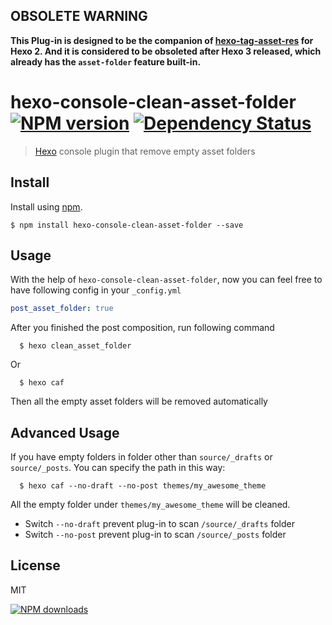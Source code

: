 **<h2>OBSOLETE WARNING</h2>**  

**This Plug-in is designed to be the companion of [hexo-tag-asset-res](https://github.com/timnew/hexo-tag-asset-res) for Hexo 2. And it is considered to be obsoleted after Hexo 3 released, which already has the `asset-folder` feature built-in.**

hexo-console-clean-asset-folder [![NPM version][npm-image]][npm-url] [![Dependency Status][depstat-image]][depstat-url]
===============================

> [Hexo] console plugin that remove empty asset folders

## Install

Install using [npm][npm-url].

    $ npm install hexo-console-clean-asset-folder --save

## Usage

With the help of `hexo-console-clean-asset-folder`, now you can feel free to have following config in your `_config.yml`

```yaml
post_asset_folder: true
```
After you finished the post composition, run following command

```
  $ hexo clean_asset_folder
```
Or
```
  $ hexo caf
```
Then all the empty asset folders will be removed automatically

## Advanced Usage

If you have empty folders in folder other than `source/_drafts` or  `source/_posts`. You can specify the path in this way:

```
  $ hexo caf --no-draft --no-post themes/my_awesome_theme
```

All the empty folder under `themes/my_awesome_theme` will be cleaned.

* Switch `--no-draft` prevent plug-in to scan `/source/_drafts` folder
* Switch `--no-post`  prevent plug-in to scan `/source/_posts` folder

## License
MIT

[![NPM downloads][npm-downloads]][npm-url]

[homepage]: https://github.com/timnew/hexo-console-clean-asset-folder

[npm-url]: https://npmjs.org/package/hexo-console-clean-asset-folder
[npm-image]: http://img.shields.io/npm/v/hexo-console-clean-asset-folder.svg?style=flat
[npm-downloads]: http://img.shields.io/npm/dm/hexo-console-clean-asset-folder.svg?style=flat

[depstat-url]: https://gemnasium.com/timnew/hexo-console-clean-asset-folder
[depstat-image]: http://img.shields.io/gemnasium/timnew/hexo-console-clean-asset-folder.svg?style=flat

[Hexo]: http://hexo.io/
